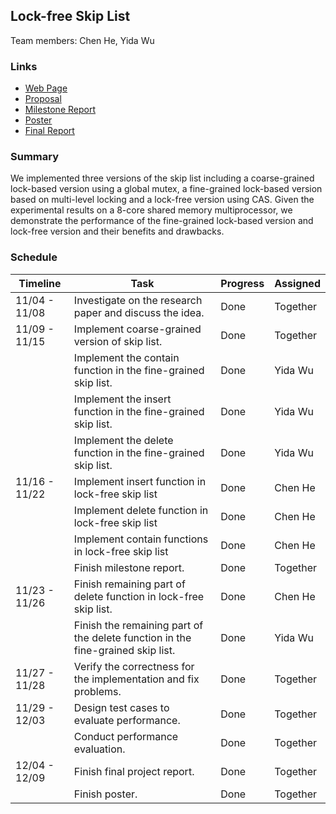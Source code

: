 ## Lock-free Skip List
Team members: Chen He, Yida Wu

### Links

* [Web Page](https://supertaunt.github.io/CMU_15618_project.github.io/)
* [Proposal](./15618_project_proposal.pdf)
* [Milestone Report](./15618_project_milestone.pdf)
* [Poster](./15618_project_final.pdf)
* [Final Report](./15618_project_presentation.p)

### Summary

We implemented three versions of the skip list including a coarse-grained lock-based version using a global mutex, a fine-grained lock-based version based on multi-level locking and a lock-free version using CAS. Given the experimental results on a 8-core shared memory multiprocessor, we demonstrate the performance of the fine-grained lock-based version and lock-free version and their benefits and drawbacks.

### Schedule 

| Timeline       | Task                                                        | Progress    | Assigned |
|----------------|-------------------------------------------------------------|-------------|-------------|
| 11/04 - 11/08  | Investigate on the research paper and discuss the idea.     | Done | Together |
| 11/09 - 11/15  | Implement coarse-grained version of skip list.              | Done | Together |
|                | Implement  the contain function in the fine-grained skip list. | Done | Yida Wu |
|                | Implement  the insert function in the fine-grained skip list. | Done | Yida Wu |
|                | Implement  the delete function in the fine-grained skip list. |  Done | Yida Wu |
| 11/16 - 11/22  | Implement insert function in lock-free skip list            | Done | Chen He |
|                | Implement delete function in lock-free skip list            |  Done | Chen He |
|                | Implement contain functions in lock-free skip list            | Done | Chen He |
|                | Finish milestone report.                                     | Done | Together |
| 11/23 - 11/26  | Finish remaining part of delete function in lock-free skip list. |  Done | Chen He |
|                | Finish the remaining part of the delete function in the fine-grained skip list. |  Done | Yida Wu |
| 11/27 - 11/28  | Verify the correctness for the implementation and fix problems. | Done | Together |
| 11/29 - 12/03  | Design test cases to evaluate performance. | Done | Together |
|                | Conduct performance evaluation. | Done | Together |
| 12/04 - 12/09  | Finish final project report. |  Done  | Together |
|                | Finish poster. | Done | Together |















